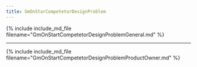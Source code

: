 ```yaml
---
title: GmOnStarCompetetorDesignProblem
---
```

{% include include_md_file filename="GmOnStartCompetetorDesignProblemGeneral.md" %}

----

{% include include_md_file filename="GmOnStartCompetetorDesignProblemProductOwner.md" %}
